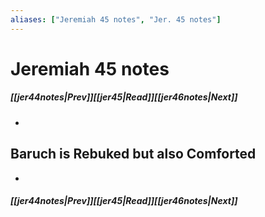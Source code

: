 ```yaml
---
aliases: ["Jeremiah 45 notes", "Jer. 45 notes"]
---
```

# Jeremiah 45 notes
##### <span class=arrow-left></span>[[jer44notes|Prev]]<span class=navigation-separator></span>[[jer45|Read]]<span class=navigation-separator></span>[[jer46notes|Next]]<span class=arrow-right></span>
- 
## Baruch is Rebuked but also Comforted
- 
##### <span class=arrow-left></span>[[jer44notes|Prev]]<span class=navigation-separator></span>[[jer45|Read]]<span class=navigation-separator></span>[[jer46notes|Next]]<span class=arrow-right></span>